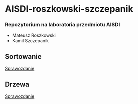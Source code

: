 # AISDI-roszkowski-szczepanik

### Repozytorium na laboratoria przedmiotu AISDI

- Mateusz Roszkowski
- Kamil Szczepanik

## Sortowanie

[Sprawozdanie](/lab1-sortowanie/sprawozdanie.pdf)

## Drzewa

[Sprawozdanie](/lab1-sortowanie/README.md)


